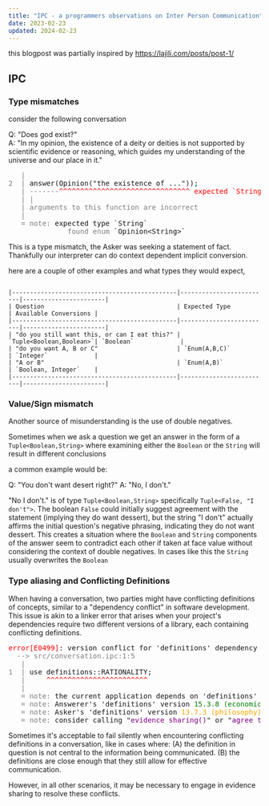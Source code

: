```yaml
---
title: "IPC - a programmers observations on Inter Person Communication"
date: 2023-02-23
updated: 2024-02-23
---
```


<style>
  .error { color: red; }
  .note { color: green; }
  .evidence { color: purple; }
  .grey { color: grey; }
  .orange { color: orange; }
</style>

this blogpost was partially inspired by <https://lajili.com/posts/post-1/>

## IPC

### Type mismatches

consider the following conversation

Q: "Does god exist?" \
A: "In my opinion, the existence of a deity or deities is not supported by scientific evidence or reasoning, which guides my understanding of the universe and our place in it."

<pre class="compact-pre">
<span class="grey">   | </span>
<span class="grey">2  | </span><!--                    -->answer(Opinion("the existence of ..."));
<span class="grey">   | -------</span><span class="error">^^^^^^^^^^^^^^^^^^^^^^^^^^^^^^^ expected `String`, found `Opinion&lt;String>`</span>
<span class="grey">   | |</span>
<span class="grey">   | arguments to this function are incorrect</span>
<span class="grey">   | </span>
<span class="grey">   = note:</span> expected type `String`
<span class="grey">              <!---->found enum </span>`Opinion&lt;String>`
</pre>

This is a type mismatch, the Asker was seeking a statement of fact.
Thankfully our interpreter can do context dependent implicit conversion.

<!-- add answering in binary/boolean to an answer that expects an enumerator, "you would think the order of the enum members is determined by the order they are said in so when binary is casted to the enum false would stand for 0 and true for 1"-->

here are a couple of other examples and what types they would expect,

<pre><code>
|----------------------------------------------|-------------------------|-----------------------|
| Question                                     | Expected Type           | Available Conversions |
|----------------------------------------------|-------------------------|-----------------------|
| "do you still want this, or can I eat this?" | `Tuple&lt;Boolean,Boolean>`| `Boolean`             |
| "do you want A, B or C"                      | `Enum(A,B,C)`           | `Integer`             |
| "A or B"                                     | `Enum(A,B)`             | `Boolean, Integer`    |
|----------------------------------------------|-------------------------|-----------------------|
</code></pre>

### Value/Sign mismatch

Another source of misunderstanding is the use of double negatives.

Sometimes when we ask a question we get an answer in the form of a `Tuple<Boolean,String>`
where examining either the `Boolean` or the `String` will result in different conclusions

a common example would be:

Q: "You don't want desert right?"
A: "No, I don't."

"No I don't." is of type `Tuple<Boolean,String>` specifically `Tuple<False, "I don't">`.
The boolean `False` could initially suggest agreement with the statement (implying they do want dessert),
but the string "I don't" actually affirms the initial question's negative phrasing,
indicating they do not want dessert. This creates a situation where the `Boolean` and `String`
components of the answer seem to contradict each other if taken at face value without considering
the context of double negatives. In cases like this the `String` usually overwrites the `Boolean`

### Type aliasing and Conflicting Definitions

When having a conversation, two parties might have conflicting definitions
of concepts, similar to a "dependency conflict" in software development. This
issue is akin to a linker error that arises when your project's dependencies
require two different versions of a library, each containing conflicting
definitions.

<pre class="compact-pre">
<span class="error">error[E0499]</span>: version conflict for 'definitions' dependency
<span class="grey">  --> src/conversation.ipc:1:5</span>
<span class="grey">   | </span>
<span class="grey">1  | </span><!--             -->use definitions::RATIONALITY;
<span class="grey">   | </span>    <span class="error">^^^^^^^^^^^^^^^^^^^^^^^^</span>
<span class="grey">   | </span>
<span class="grey">   = note:</span> the current application depends on 'definitions' version <span class="note">15.3.8 (economics)</span> and <span class="orange">13.7.3 (philosophy)</span>
<span class="grey">   = note:</span> Answerer's 'definitions' version <span class="note">15.3.8 (economics)</span> defines RATIONALITY as "Making decisions based on maximizing utility or benefit within constraints."
<span class="grey">   = note:</span> Asker's 'definitions' version <span class="orange">13.7.3 (philosophy)</span> defines RATIONALITY as "Being reasonable, coherent, and logical in thinking and decision-making, beyond just self-interest"
<span class="grey">   = note:</span> consider calling "<span class="evidence">evidence_sharing()</span>" or "<span class="evidence">agree_to_disagree()</span>" or explicitly specifying which version you are referencing to resolve the conflict
</pre>

Sometimes it's acceptable to fail silently when encountering conflicting definitions in a conversation, like in cases where:
(A) the definition in question is not central to the information being communicated.
(B) the definitions are close enough that they still allow for effective communication. <!--(C) Contextual understanding is sufficient for the purposes of the conversation. (D) The discussion is non-critical, and precise definitions are not crucial. (E) The conversation involves conceptual brainstorming, where flexibility in definitions can be beneficial. (F) Cultural or idiomatic expressions are being used, where meaning is derived from context.-->

However, in all other scenarios, it may be necessary to engage in evidence sharing to resolve these conflicts.

<!--Rational action if you're using the word correctly means the best action

### Evidence sharing-->
